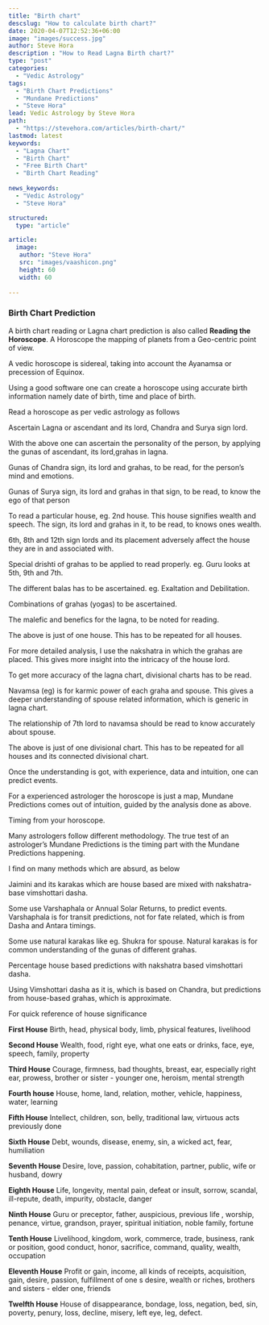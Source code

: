```yaml
---
title: "Birth chart"
descslug: "How to calculate birth chart?"
date: 2020-04-07T12:52:36+06:00
image: "images/success.jpg"
author: Steve Hora
description : "How to Read Lagna Birth chart?"
type: "post"
categories: 
  - "Vedic Astrology"
tags:
  - "Birth Chart Predictions"
  - "Mundane Predictions"
  - "Steve Hora"
lead: Vedic Astrology by Steve Hora
path:
  - "https://stevehora.com/articles/birth-chart/"
lastmod: latest 
keywords:
  - "Lagna Chart"
  - "Birth Chart"
  - "Free Birth Chart"
  - "Birth Chart Reading"
  
news_keywords:
  - "Vedic Astrology"
  - "Steve Hora"

structured:
  type: "article"

article:
  image:
   author: "Steve Hora"
   src: "images/vaashicon.png"
   height: 60
   width: 60
  
---
```

### Birth Chart Prediction

A birth chart reading or Lagna chart prediction is also called **Reading the Horoscope**. A Horoscope the mapping of planets from a Geo-centric point of view.

A vedic horoscope is sidereal, taking into account the Ayanamsa or precession of Equinox.

Using a good software one can create a horoscope using accurate birth information namely date of birth, time and place of birth.

Read a horoscope as per vedic astrology as follows

Ascertain Lagna or ascendant and its lord, Chandra and Surya sign lord.

With the above one can ascertain the personality of the person, by applying the gunas of ascendant, its lord,grahas in lagna.

Gunas of Chandra sign, its lord and grahas, to be read, for the person’s mind and emotions.

Gunas of Surya sign, its lord and grahas in that sign, to be read, to know the ego of that person

To read a particular house, eg. 2nd house. This house signifies wealth and speech. The sign, its lord and grahas in it, to be read, to knows ones wealth.

6th, 8th and 12th sign lords and its placement adversely affect the house they are in and associated with.

Special drishti of grahas to be applied to read properly. eg. Guru looks at 5th, 9th and 7th.

The different balas has to be ascertained. eg. Exaltation and Debilitation.

Combinations of grahas (yogas) to be ascertained.

The malefic and benefics for the lagna, to be noted for reading.

The above is just of one house. This has to be repeated for all houses.

For more detailed analysis, I use the nakshatra in which the grahas are placed. This gives more insight into the intricacy of the house lord.

To get more accuracy of the lagna chart, divisional charts has to be read.

Navamsa (eg) is for karmic power of each graha and spouse. This gives a deeper understanding of spouse related information, which is generic in lagna chart.

The relationship of 7th lord to navamsa should be read to know accurately about spouse.

The above is just of one divisional chart. This has to be repeated for all houses and its connected divisional chart.

Once the understanding is got, with experience, data and intuition, one can predict events.

For a experienced astrologer the horoscope is just a map, Mundane Predictions comes out of intuition, guided by the analysis done as above.

Timing from your horoscope.

Many astrologers follow different methodology. The true test of an astrologer’s Mundane Predictions is the timing part with the Mundane Predictions happening.

I find on many methods which are absurd, as below

Jaimini and its karakas which are house based are mixed with nakshatra-base vimshottari dasha.

Some use Varshaphala or Annual Solar Returns, to predict events. Varshaphala is for transit predictions, not for fate related, which is from Dasha and Antara timings.

Some use natural karakas like eg. Shukra for spouse. Natural karakas is for common understanding of the gunas of different grahas.

Percentage house based predictions with nakshatra based vimshottari dasha.

Using Vimshottari dasha as it is, which is based on Chandra, but predictions from house-based grahas, which is approximate.

For quick reference of house significance

**First House**
Birth, head, physical body, limb, physical features, livelihood

**Second House**
Wealth, food, right eye, what one eats or drinks, face, eye, speech, family, property

**Third House**
Courage, firmness, bad thoughts, breast, ear, especially right ear, prowess, brother or sister - younger one, heroism, mental strength

**Fourth house**
House, home, land, relation, mother, vehicle, happiness, water, learning

**Fifth House**
Intellect, children, son, belly, traditional law, virtuous acts previously done

**Sixth House**
Debt, wounds, disease, enemy, sin, a wicked act, fear, humiliation

**Seventh House**
Desire, love, passion, cohabitation, partner, public, wife or husband, dowry

**Eighth House**
Life, longevity, mental pain, defeat or insult, sorrow, scandal, ill-repute, death, impurity, obstacle, danger

**Ninth House**
Guru or preceptor, father, auspicious, previous life , worship, penance, virtue, grandson, prayer, spiritual initiation, noble family, fortune

**Tenth House**
Livelihood, kingdom, work, commerce, trade, business, rank or position, good conduct, honor, sacrifice, command, quality, wealth, occupation

**Eleventh House**
Profit or gain, income, all kinds of receipts, acquisition, gain, desire, passion, fulfillment of one s desire, wealth or riches, brothers and sisters - elder one, friends

**Twelfth House**
House of disappearance, bondage, loss, negation, bed, sin, poverty, penury, loss, decline, misery, left eye, leg, defect.